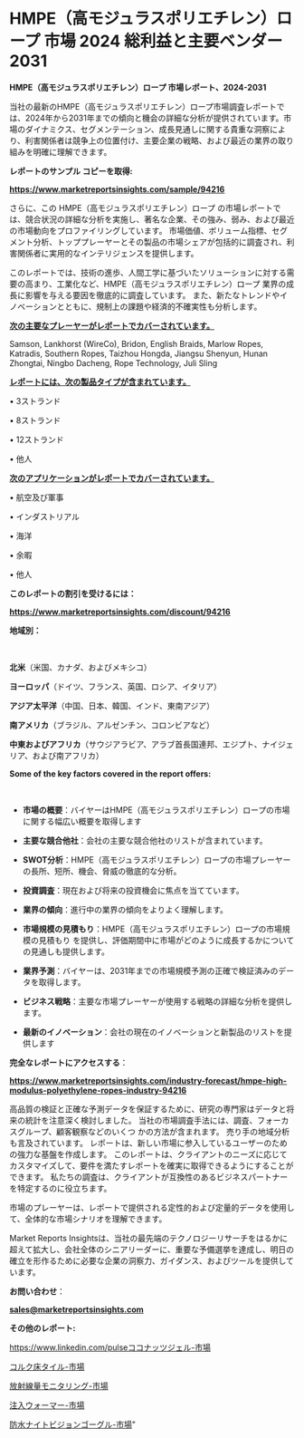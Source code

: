 # HMPE（高モジュラスポリエチレン）ロープ 市場 2024 総利益と主要ベンダー 2031

<strong>HMPE（高モジュラスポリエチレン）ロープ 市場レポート、2024-2031</strong>

当社の最新のHMPE（高モジュラスポリエチレン）ロープ市場調査レポートでは、2024年から2031年までの傾向と機会の詳細な分析が提供されています。市場のダイナミクス、セグメンテーション、成長見通しに関する貴重な洞察により、利害関係者は競争上の位置付け、主要企業の戦略、および最近の業界の取り組みを明確に理解できます。



<strong>レポートのサンプル コピーを取得:</strong> <a href=https://www.marketreportsinsights.com/sample/94216>

<strong><u>https://www.marketreportsinsights.com/sample/94216</u></strong></a>

さらに、この HMPE（高モジュラスポリエチレン）ロープ の市場レポートでは、競合状況の詳細な分析を実施し、著名な企業、その強み、弱み、および最近の市場動向をプロファイリングしています。 市場価値、ボリューム指標、セグメント分析、トッププレーヤーとその製品の市場シェアが包括的に調査され、利害関係者に実用的なインテリジェンスを提供します。

このレポートでは、技術の進歩、人間工学に基づいたソリューションに対する需要の高まり、工業化など、HMPE（高モジュラスポリエチレン）ロープ 業界の成長に影響を与える要因を徹底的に調査しています。 また、新たなトレンドやイノベーションとともに、規制上の課題や経済的不確実性も分析します。



<strong><u>次の主要なプレーヤーがレポートでカバーされています。</u></strong>

Samson, Lankhorst (WireCo), Bridon, English Braids, Marlow Ropes, Katradis, Southern Ropes, Taizhou Hongda, Jiangsu Shenyun, Hunan Zhongtai, Ningbo Dacheng, Rope Technology, Juli Sling



<strong><u><b>レポートには、次の製品タイプが含まれています。</b></u></strong>

• 3ストランド

• 8ストランド

• 12ストランド

• 他人



<strong><u><b>次のアプリケーションがレポートでカバーされています。</b></u></strong>

• 航空及び軍事

• インダストリアル

• 海洋

• 余暇

• 他人



<strong><b>このレポートの割引を受けるには：</b></strong>

<a href=https://www.marketreportsinsights.com/discount/94216>

<strong><u>https://www.marketreportsinsights.com/discount/94216</u></strong></a>



<strong>地域別：</strong>

<strong> </strong>



<strong>北米</strong>（米国、カナダ、およびメキシコ）



<strong>ヨーロッパ</strong>（ドイツ、フランス、英国、ロシア、イタリア）



<strong>アジア太平洋</strong>（中国、日本、韓国、インド、東南アジア）



<strong>南アメリカ</strong>（ブラジル、アルゼンチン、コロンビアなど）



<strong>中東およびアフリカ</strong>（サウジアラビア、アラブ首長国連邦、エジプト、ナイジェリア、および南アフリカ）



<strong>Some of the key factors covered in the report offers:</strong>

<strong> </strong>
<ul>
  <li>

<strong>市場の概要</strong>：バイヤーはHMPE（高モジュラスポリエチレン）ロープの市場に関する幅広い概要を取得します</li>
  <li>

<strong>主要な競合他社</strong>：会社の主要な競合他社のリストが含まれています。</li>
  <li>

<strong>SWOT分析</strong>：HMPE（高モジュラスポリエチレン）ロープの市場プレーヤーの長所、短所、機会、脅威の徹底的な分析。</li>
  <li>

<strong>投資調査</strong>：現在および将来の投資機会に焦点を当てています。</li>
  <li>

<strong>業界の傾向</strong>：進行中の業界の傾向をよりよく理解します。</li>
  <li>

<strong>市場規模の見積もり</strong>：HMPE（高モジュラスポリエチレン）ロープの市場規模の見積もり を提供し、評価期間中に市場がどのように成長するかについての見通しも提供します。</li>
  <li>

<strong>業界予測</strong>：バイヤーは、2031年までの市場規模予測の正確で検証済みのデータを取得します。</li>
  <li>

<strong>ビジネス戦略</strong>：主要な市場プレーヤーが使用する戦略の詳細な分析を提供します。</li>
  <li>

<strong>最新のイノベーション</strong>：会社の現在のイノベーションと新製品のリストを提供します</li>
</ul>


<strong>完全なレポートにアクセスする</strong>：

<a href=https://www.marketreportsinsights.com/industry-forecast/hmpe-high-modulus-polyethylene-ropes-industry-94216>

<strong><u>https://www.marketreportsinsights.com/industry-forecast/hmpe-high-modulus-polyethylene-ropes-industry-94216</u></strong></a>

高品質の検証と正確な予測データを保証するために、研究の専門家はデータと将来の統計を注意深く検討しました。 当社の市場調査手法には、調査、フォーカスグループ、顧客観察などのいくつ かの方法が含まれます。 売り手の地域分析も言及されています。 レポートは、新しい市場に参入しているユーザーのための強力な基盤を作成します。 このレポートは、クライアントのニーズに応じてカスタマイズして、要件を満たすレポートを確実に取得できるようにすることができます。 私たちの調査は、クライアントが互換性のあるビジネスパートナーを特定するのに役立ちます。

市場のプレーヤーは、レポートで提供される定性的および定量的データを使用して、全体的な市場シナリオを理解できます。

Market Reports Insightsは、当社の最先端のテクノロジーリサーチをはるかに超えて拡大し、会社全体のシニアリーダーに、重要な予備選挙を達成し、明日の確立を形作るために必要な企業の洞察力、ガイダンス、およびツールを提供しています。



<strong><b>お問い合わせ</b></strong>：

<a href=mailto:sales@marketreportsinsights.com>

<strong><u>sales@marketreportsinsights.com</u></strong></a>



<strong>その他のレポート:</strong>

<a href=https://www.linkedin.com/pulseココナッツジェル-市場-2030-年までの需要に焦点を当てた-2023-年調査レポート-pr-news-hub-cyhaf/>https://www.linkedin.com/pulseココナッツジェル-市場</a>

<a href=https://www.linkedin.com/pulse/コルク床タイル-市場-2030-年までの需要に焦点を当てた-2023-8xrjf/>コルク床タイル-市場</a>

<a href=https://www.linkedin.com/pulse/放射線量モニタリング-市場-2023-競争分析と事業成長-2030-pr-news-hub-froif/>放射線量モニタリング-市場</a>

<a href=https://www.linkedin.com/pulse/注入ウォーマー-市場-2023-新興市場-将来の動向と市場需要-2030-youkf/>注入ウォーマー-市場</a>

<a href=https://www.linkedin.com/pulse/防水ナイトビジョンゴーグル-市場-2030-年までの需要に焦点を当てた-far0f/>防水ナイトビジョンゴーグル-市場</a>"
